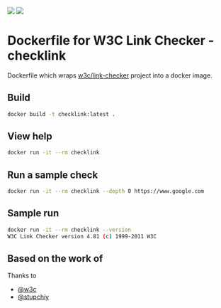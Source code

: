 [![](https://images.microbadger.com/badges/image/f800r/checklink.svg)](https://microbadger.com/images/f800r/checklink) [![](https://images.microbadger.com/badges/version/f800r/checklink.svg)](https://microbadger.com/images/f800r/checklink)
# Dockerfile for W3C Link Checker - checklink

Dockerfile which wraps [w3c/link-checker](https://github.com/w3c/link-checker) project into a docker image.

## Build

```bash
docker build -t checklink:latest .
```

## View help

```bash
docker run -it --rm checklink
```

## Run a sample check

```bash
docker run -it --rm checklink --depth 0 https://www.google.com
```

## Sample run

```bash
docker run -it --rm checklink --version
W3C Link Checker version 4.81 (c) 1999-2011 W3C
```

## Based on the work of 

Thanks to 

- [@w3c](https://github.com/w3c/link-checker)
- [@stupchiy](https://github.com/stupchiy)
